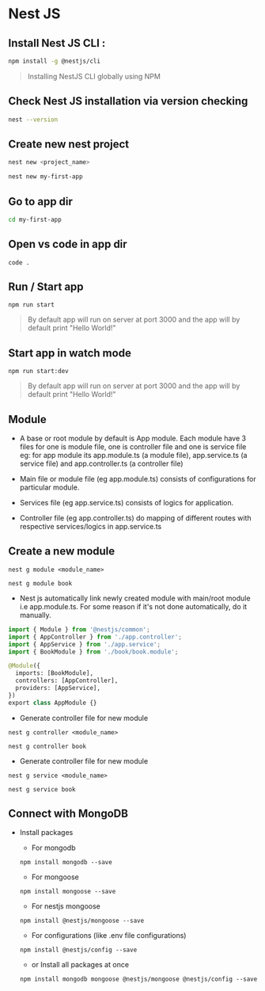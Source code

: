 # Nest JS

## Install Nest JS CLI :

```bash
npm install -g @nestjs/cli
```
> Installing NestJS CLI globally using NPM


## Check Nest JS installation via version checking
```bash
nest --version
```

## Create new nest project

```bash
nest new <project_name>
```

```bash
nest new my-first-app
```

## Go to app dir

```bash
cd my-first-app
```

## Open vs code in app dir
`code .`

## Run / Start app

```
npm run start
```
> By default app will run on server at port 3000 and the app will by default print "Hello World!"

## Start app in watch mode

```
npm run start:dev
```
> By default app will run on server at port 3000 and the app will by default print "Hello World!"

## Module

- A base or root module by default is App module. Each module have 3 files for one is module file, one is controller file and one is service file eg: for app module its app.module.ts (a module file), app.service.ts (a service file) and app.controller.ts (a controller file)

- Main file or module file (eg app.module.ts) consists of configurations for particular module.

- Services file (eg app.service.ts) consists of logics for application.

- Controller file (eg app.controller.ts) do mapping of different routes with respective services/logics in app.service.ts

## Create a new module

```
nest g module <module_name>
```

```
nest g module book
```

- Nest js automatically link newly created module with main/root module i.e app.module.ts. For some reason if it's not done automatically, do it manually.

```python
import { Module } from '@nestjs/common';
import { AppController } from './app.controller';
import { AppService } from './app.service';
import { BookModule } from './book/book.module';

@Module({
  imports: [BookModule],
  controllers: [AppController],
  providers: [AppService],
})
export class AppModule {}
```

- Generate controller file for new module

```
nest g controller <module_name>
```

```
nest g controller book
```

- Generate controller file for new module

```
nest g service <module_name>
```

```
nest g service book
```

## Connect with MongoDB

- Install packages

    - For mongodb
    ```
    npm install mongodb --save
    ```

    - For mongoose
    ```
    npm install mongoose --save
    ```

    - For nestjs mongoose

    ```
    npm install @nestjs/mongoose --save
    ```

    - For configurations (like .env file configurations)

    ```
    npm install @nestjs/config --save
    ```

    - or Install all packages at once
    ```
    npm install mongodb mongoose @nestjs/mongoose @nestjs/config --save
    ```

